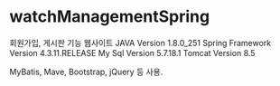 # watchManagementSpring

회원가입, 게시판 기능 웹사이트
JAVA Version 1.8.0_251
Spring Framework Version 4.3.11.RELEASE
My Sql Version 5.7.18.1
Tomcat Version 8.5

MyBatis, Mave, Bootstrap, jQuery 등 사용.
